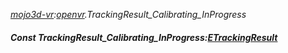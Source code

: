 _[mojo3d-vr](../../modules/mojo3d-vr/mojo3d-vr-module.md):[openvr](openvr:).TrackingResult\_Calibrating\_InProgress_
##### Const TrackingResult\_Calibrating\_InProgress:[ETrackingResult](../../modules/mojo3d-vr/openvr-etrackingresult.md)
